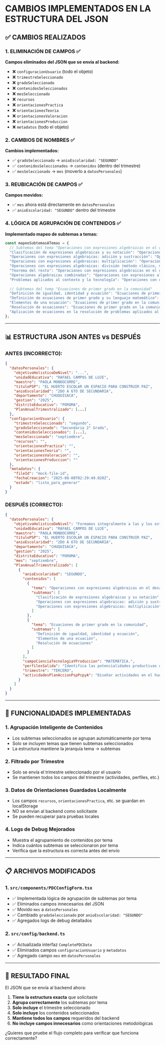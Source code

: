 # CAMBIOS IMPLEMENTADOS EN LA ESTRUCTURA DEL JSON

## ✅ CAMBIOS REALIZADOS

### 1. **ELIMINACIÓN DE CAMPOS** ✅

**Campos eliminados del JSON que se envía al backend:**
- ❌ `configuracionUsuario` (todo el objeto)
- ❌ `trimestreSeleccionado`
- ❌ `gradoSeleccionado`
- ❌ `contenidosSeleccionados`
- ❌ `mesSeleccionado`
- ❌ `recursos`
- ❌ `orientacionesPractica`
- ❌ `orientacionesTeoria`
- ❌ `orientacionesValoracion`
- ❌ `orientacionesProduccion`
- ❌ `metadatos` (todo el objeto)

### 2. **CAMBIOS DE NOMBRES** ✅

**Cambios implementados:**
- ✅ `gradoSeleccionado` → `anioEscolaridad: "SEGUNDO"`
- ✅ `contenidosSeleccionados` → `contenidos` (dentro del trimestre)
- ✅ `mesSeleccionado` → `mes` (moverlo a `datosPersonales`)

### 3. **REUBICACIÓN DE CAMPOS** ✅

**Campos movidos:**
- ✅ `mes` ahora está directamente en `datosPersonales`
- ✅ `anioEscolaridad: "SEGUNDO"` dentro del trimestre

### 4. **LÓGICA DE AGRUPACIÓN DE CONTENIDOS** ✅

**Implementado mapeo de subtemas a temas:**
```typescript
const mapeoSubtemasATemas = {
  // Subtemas del tema "Operaciones con expresiones algebraicas en el desarrollo de la ciencia y la tecnología"
  "Clasificación de expresiones algebraicas y su notación": "Operaciones con expresiones algebraicas en el desarrollo de la ciencia y la tecnología",
  "Operaciones con expresiones algebraicas: adición y sustracción": "Operaciones con expresiones algebraicas en el desarrollo de la ciencia y la tecnología",
  "Operaciones con expresiones algebraicas: multiplicación": "Operaciones con expresiones algebraicas en el desarrollo de la ciencia y la tecnología",
  "Operaciones con expresiones algebraicas: división (método clásico, método de Horner, método de divisiones sucesivas - Ruffini)": "Operaciones con expresiones algebraicas en el desarrollo de la ciencia y la tecnología",
  "Teorema del resto": "Operaciones con expresiones algebraicas en el desarrollo de la ciencia y la tecnología",
  "Operaciones algebraicas combinadas": "Operaciones con expresiones algebraicas en el desarrollo de la ciencia y la tecnología",
  "Problemas aplicados al contexto y la tecnología": "Operaciones con expresiones algebraicas en el desarrollo de la ciencia y la tecnología",
  
  // Subtemas del tema "Ecuaciones de primer grado en la comunidad"
  "Definición de igualdad, identidad y ecuación": "Ecuaciones de primer grado en la comunidad",
  "Definición de ecuaciones de primer grado y su lenguaje matemático": "Ecuaciones de primer grado en la comunidad",
  "Elementos de una ecuación": "Ecuaciones de primer grado en la comunidad",
  "Resolución de ecuaciones": "Ecuaciones de primer grado en la comunidad",
  "Aplicación de ecuaciones en la resolución de problemas aplicados al contexto y la tecnología": "Ecuaciones de primer grado en la comunidad"
};
```

---

## 📊 ESTRUCTURA JSON ANTES vs DESPUÉS

### **ANTES (INCORRECTO):**
```json
{
  "datosPersonales": {
    "objetivoHolisticoDeNivel": "...",
    "unidadEducativa": "RAFAEL CAMPOS DE LUJE",
    "maestro": "PAOLA MONDOCORRE",
    "tituloPSP": "EL HUERTO ESCOLAR UN ESPACIO PARA CONSTRUIR PAZ",
    "anioEscolaridad": "2DO A 6TO DE SECUNDARIA",
    "departamento": "CHUQUISACA",
    "gestion": "2025",
    "distritoEducativo": "POROMA",
    "PlanAnualTrimestralizado": [...]
  },
  "configuracionUsuario": {
    "trimestreSeleccionado": "segundo",
    "gradoSeleccionado": "Secundaria 2° Grado",
    "contenidosSeleccionados": [...],
    "mesSeleccionado": "septiembre",
    "recursos": "",
    "orientacionesPractica": "",
    "orientacionesTeoria": "",
    "orientacionesValoracion": "",
    "orientacionesProduccion": ""
  },
  "metadatos": {
    "fileId": "mock-file-id",
    "fechaCreacion": "2025-08-08T02:29:49.020Z",
    "estado": "listo_para_generar"
  }
}
```

### **DESPUÉS (CORRECTO):**
```json
{
  "datosPersonales": {
    "objetivoHolisticoDeNivel": "Formamos integralmente a las y los estudiantes con identidad cultural, valores sociocomunitarios, espiritualidad y consciencia crítica, articulando la educación científica, humanística, técnica, tecnológica y artística a través de procesos productivos de acuerdo a las vocaciones y potencialidades de las regiones en el marco de la descolonización, interculturalidad, y plurilingüismo, para que contribuyan a la conservación, protección de la Madre Tierra y salud comunitaria, la construcción de una sociedad democrática, inclusiva y libre de violencia.",
    "unidadEducativa": "RAFAEL CAMPOS DE LUJE",
    "maestro": "PAOLA MONDOCORRE",
    "tituloPSP": "EL HUERTO ESCOLAR UN ESPACIO PARA CONSTRUIR PAZ",
    "anioEscolaridad": "2DO A 6TO DE SECUNDARIA",
    "departamento": "CHUQUISACA",
    "gestion": "2025",
    "distritoEducativo": "POROMA",
    "mes": "septiembre",
    "PlanAnualTrimestralizado": [
      {
        "anioEscolaridad": "SEGUNDO",
        "contenidos": [
          {
            "tema": "Operaciones con expresiones algebraicas en el desarrollo de la ciencia y la tecnología",
            "subtemas": [
              "Clasificación de expresiones algebraicas y su notación",
              "Operaciones con expresiones algebraicas: adición y sustracción",
              "Operaciones con expresiones algebraicas: multiplicación"
            ]
          },
          {
            "tema": "Ecuaciones de primer grado en la comunidad",
            "subtemas": [
              "Definición de igualdad, identidad y ecuación",
              "Elementos de una ecuación",
              "Resolución de ecuaciones"
            ]
          }
        ],
        "campoCienciaTecnologiaYProduccion": "MATEMÁTICA.",
        "perfilesSalida": "Identifica las potencialidades productivas de su región, realizando cálculos y mediciones en procesos productivos y aplica el laboratorio matemático en el fortalecimiento de su pensamiento lógico matemático como una capacidad importante para la trasformación de su realidad.",
        "trimestre": "TERCERO",
        "actividadesPlanAccionPspPcpyA": "Diseñar actividades en el huerto que promuevan la reflexión y el autoconocimiento en los estudiantes, ayudándolos a entender y gestionar sus propias emociones y comportamientos.; Trabajo comunitario en el huerto con elaboración de carteles incluyendo diversos mensajes de paz y respeto.; Producción en los huertos escolares para incentivar el consumo de alimentos naturales."
      }
    ]
  }
}
```

---

## 🔧 FUNCIONALIDADES IMPLEMENTADAS

### 1. **Agrupación Inteligente de Contenidos**
- Los subtemas seleccionados se agrupan automáticamente por tema
- Solo se incluyen temas que tienen subtemas seleccionados
- La estructura mantiene la jerarquía tema → subtemas

### 2. **Filtrado por Trimestre**
- Solo se envía el trimestre seleccionado por el usuario
- Se mantienen todos los campos del trimestre (actividades, perfiles, etc.)

### 3. **Datos de Orientaciones Guardados Localmente**
- Los campos `recursos`, `orientacionesPractica`, etc. se guardan en localStorage
- NO se envían al backend como solicitaste
- Se pueden recuperar para pruebas locales

### 4. **Logs de Debug Mejorados**
- Muestra el agrupamiento de contenidos por tema
- Indica cuántos subtemas se seleccionaron por tema
- Verifica que la estructura es correcta antes del envío

---

## 📋 ARCHIVOS MODIFICADOS

### 1. **`src/components/PDCConfigForm.tsx`**
- ✅ Implementada lógica de agrupación de subtemas por tema
- ✅ Eliminados campos innecesarios del JSON
- ✅ Movido `mes` a `datosPersonales`
- ✅ Cambiado `gradoSeleccionado` por `anioEscolaridad: "SEGUNDO"`
- ✅ Agregados logs de debug detallados

### 2. **`src/config/backend.ts`**
- ✅ Actualizada interfaz `CompletePDCData`
- ✅ Eliminados campos `configuracionUsuario` y `metadatos`
- ✅ Agregado campo `mes` en `datosPersonales`

---

## 🎯 RESULTADO FINAL

El JSON que se envía al backend ahora:
1. **Tiene la estructura exacta** que solicitaste
2. **Agrupa correctamente** los subtemas por tema
3. **Solo incluye** el trimestre seleccionado
4. **Solo incluye** los contenidos seleccionados
5. **Mantiene todos los campos** requeridos del backend
6. **No incluye campos innecesarios** como orientaciones metodológicas

¿Quieres que pruebe el flujo completo para verificar que funciona correctamente?
